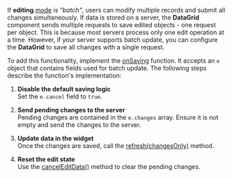 If **editing**.[mode](/Documentation/ApiReference/UI_Widgets/dxDataGrid/Configuration/editing/#mode) is *"batch"*, users can modify multiple records and submit all changes simultaneously. If data is stored on a server, the **DataGrid** component sends multiple requests to save edited objects - one request per object. This is because most servers process only one edit operation at a time. However, if your server supports batch update, you can configure the **DataGrid** to save all changes with a single request.

To add this functionality, implement the [onSaving](/Documentation/ApiReference/UI_Widgets/dxDataGrid/Configuration/#onSaving) function. It accepts an `e` object that contains fields used for batch update. The following steps describe the function's implementation:

1. **Disable the default saving logic**                       
Set the `e.cancel` field to `true`.

2. **Send pending changes to the server**              
Pending changes are contained in the `e.changes` array. Ensure it is not empty and send the changes to the server.

3. **Update data in the widget**            
Once the changes are saved, call the [refresh(changesOnly)](/Documentation/ApiReference/UI_Widgets/dxDataGrid/Methods/#refreshchangesOnly) method.

4. **Reset the edit state**           
Use the [cancelEditData()](/Documentation/ApiReference/UI_Widgets/dxDataGrid/Methods/#cancelEditData) method to clear the pending changes.
